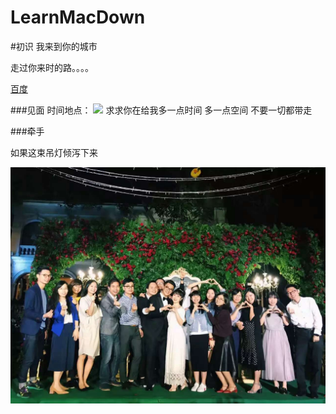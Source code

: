 # LearnMacDown

#初识
   我来到你的城市
   
   走过你来时的路。。。。
   
   [百度](https://www.baidu.com/)
   
###见面
   时间地点：
   ![](http://ww2.sinaimg.cn/large/006y8lVagw1fag17uaprpj30ku112go2.jpg)
   求求你在给我多一点时间
   多一点空间
   不要一切都带走
   
###牵手

如果这束吊灯倾泻下来

![weixin](WechatIMG984.jpeg)



   
